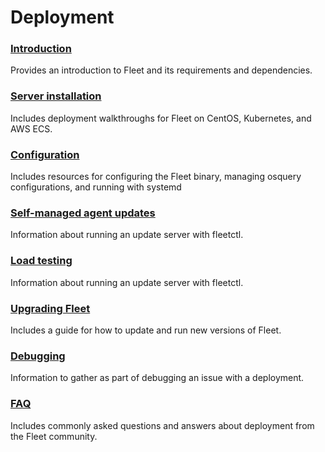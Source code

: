 # Deployment

### [Introduction](./Introduction.md) 
Provides an introduction to Fleet and its requirements and dependencies.

### [Server installation](./Server-Installation.md) 
Includes deployment walkthroughs for Fleet on CentOS, Kubernetes, and AWS ECS.

### [Configuration](./Configuration.md) 
Includes resources for configuring the Fleet binary, managing osquery configurations, and running with systemd

### [Self-managed agent updates](./fleetctl-agent-updates.md)
Information about running an update server with fleetctl.

### [Load testing](./Load-testing.md)
Information about running an update server with fleetctl.

### [Upgrading Fleet](./Upgrading-Fleet.md) 
Includes a guide for how to update and run new versions of Fleet.

### [Debugging](./Debugging.md)
Information to gather as part of debugging an issue with a deployment.

### [FAQ](./FAQ.md) 
Includes commonly asked questions and answers about deployment from the Fleet community.

<meta name="description" value="An overview of the deployment documentation for Fleet.">

